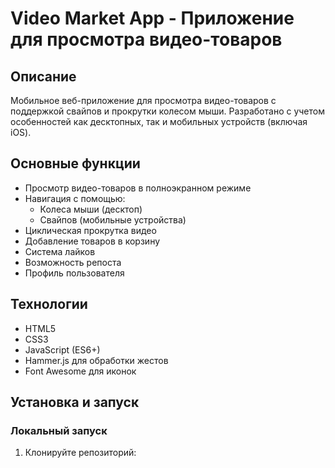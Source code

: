 # Video Market App - Приложение для просмотра видео-товаров

## Описание
Мобильное веб-приложение для просмотра видео-товаров с поддержкой свайпов и прокрутки колесом мыши. Разработано с учетом особенностей как десктопных, так и мобильных устройств (включая iOS).

## Основные функции
- Просмотр видео-товаров в полноэкранном режиме
- Навигация с помощью:
  - Колеса мыши (десктоп)
  - Свайпов (мобильные устройства)
- Циклическая прокрутка видео
- Добавление товаров в корзину
- Система лайков
- Возможность репоста
- Профиль пользователя

## Технологии
- HTML5
- CSS3
- JavaScript (ES6+)
- Hammer.js для обработки жестов
- Font Awesome для иконок

## Установка и запуск

### Локальный запуск
1. Клонируйте репозиторий:


